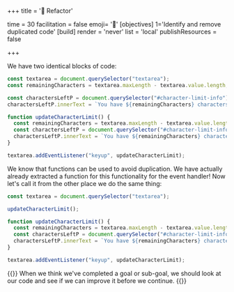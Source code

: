 +++
title = '🧩 Refactor'

time = 30
facilitation = false
emoji= '🧩'
[objectives]
    1='Identify and remove duplicated code'
[build]
  render = 'never'
  list = 'local'
  publishResources = false

+++

We have two identical blocks of code:

```js {linenos=table,linenostart=1 hl_lines=["2-5", "8-10"]}
const textarea = document.querySelector("textarea");
const remainingCharacters = textarea.maxLength - textarea.value.length;

const charactersLeftP = document.querySelector("#character-limit-info");
charactersLeftP.innerText = `You have ${remainingCharacters} characters remaining`;

function updateCharacterLimit() {
  const remainingCharacters = textarea.maxLength - textarea.value.length;
  const charactersLeftP = document.querySelector("#character-limit-info");
  charactersLeftP.innerText = `You have ${remainingCharacters} characters remaining`;
}

textarea.addEventListener("keyup", updateCharacterLimit);
```

We know that functions can be used to avoid duplication. We have actually already extracted a function for this functionality for the event handler! Now let's call it from the other place we do the same thing:

```js
const textarea = document.querySelector("textarea");

updateCharacterLimit();

function updateCharacterLimit() {
  const remainingCharacters = textarea.maxLength - textarea.value.length;
  const charactersLeftP = document.querySelector("#character-limit-info");
  charactersLeftP.innerText = `You have ${remainingCharacters} characters remaining`;
}

textarea.addEventListener("keyup", updateCharacterLimit);
```

{{<note type="tip" title="Remember">}}
When we think we've completed a goal or sub-goal, we should look at our code and see if we can improve it before we continue.
{{</note>}}
